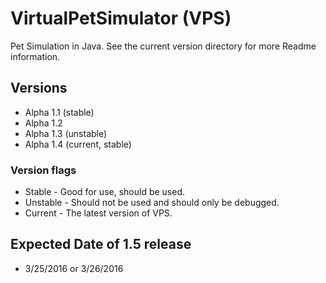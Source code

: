 # VirtualPetSimulator (VPS)
Pet Simulation in Java. See the current version directory for more Readme information.

## Versions
* Alpha 1.1 (stable)
* Alpha 1.2 
* Alpha 1.3 (unstable)
* Alpha 1.4 (current, stable)

### Version flags
* Stable - Good for use, should be used.
* Unstable - Should not be used and should only be debugged.
* Current - The latest version of VPS.

## Expected Date of 1.5 release
* 3/25/2016 or 3/26/2016


